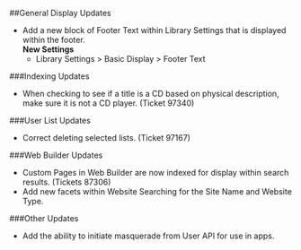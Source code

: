 ##General Display Updates
- Add a new block of Footer Text within Library Settings that is displayed within the footer.   
  **New Settings**
  - Library Settings > Basic Display > Footer Text 

###Indexing Updates
- When checking to see if a title is a CD based on physical description, make sure it is not a CD player. (Ticket 97340)

###User List Updates
- Correct deleting selected lists. (Ticket 97167)

###Web Builder Updates
- Custom Pages in Web Builder are now indexed for display within search results.  (Tickets 87306)
- Add new facets within Website Searching for the Site Name and Website Type. 

###Other Updates
- Add the ability to initiate masquerade from User API for use in apps. 
